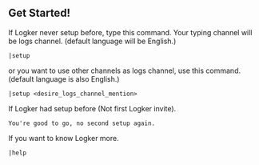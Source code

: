 ## Get Started!
If Logker never setup before, type this command. Your typing channel will be logs channel. (default language will be English.)
```
|setup
```
or you want to use other channels as logs channel, use this command. (default language is also English.)
```
|setup <desire_logs_channel_mention>
```
If Logker had setup before (Not first Logker invite).
```
You're good to go, no second setup again.
```
If you want to know Logker more.
```
|help
```
